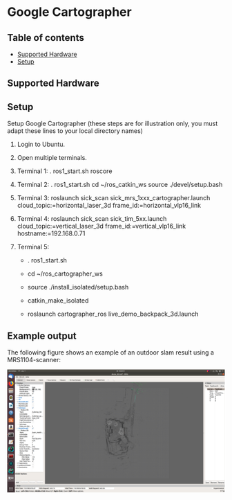 # Google Cartographer
## Table of contents

- [Supported Hardware](#supported-hardware)
- [Setup](#setup)

## Supported Hardware

## Setup

Setup Google Cartographer (these steps are for illustration only, you must adapt these lines to your local directory names)

1. Login to Ubuntu.
2. Open multiple terminals.
3. Terminal 1:
   . ros1_start.sh
   roscore
4. Terminal 2:
  . ros1_start.sh
   cd ~/ros_catkin_ws
   source ./devel/setup.bash
5. Terminal 3:
   roslaunch sick_scan sick_mrs_1xxx_cartographer.launch cloud_topic:=horizontal_laser_3d frame_id:=horizontal_vlp16_link
6. Terminal 4:
   roslaunch sick_scan sick_tim_5xx.launch cloud_topic:=vertical_laser_3d frame_id:=vertical_vlp16_link hostname:=192.168.0.71
7. Terminal 5:

   * . ros1_start.sh
   * cd ~/ros_cartographer_ws
   * source ./install_isolated/setup.bash
   * catkin_make_isolated

   * roslaunch cartographer_ros live_demo_backpack_3d.launch


## Example output

The following figure shows an example of an outdoor slam result using a MRS1104-scanner:

![slam_example](slam_example.png)


